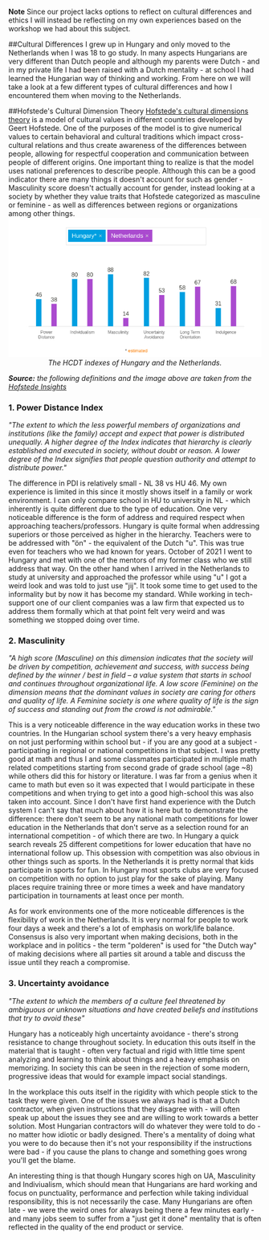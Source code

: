**Note** Since our project lacks options to reflect on cultural differences and ethics I will instead be reflecting on my own experiences based on the workshop we had about this subject.

##Cultural Differences
I grew up in Hungary and only moved to the Netherlands when I was 18 to go study. In many aspects Hungarians are very different than Dutch people and although my parents were Dutch - and in my private life I had been raised with a Dutch mentality - at school I had learned the Hungarian way of thinking and working. From here on we will take a look at a few different types of cultural differences and how I encountered them when moving to the Netherlands.

##Hofstede's Cultural Dimension Theory
[Hofstede's cultural dimensions theory](https://en.wikipedia.org/wiki/Hofstede%27s_cultural_dimensions_theory) is a model of cultural values in different countries developed by Geert Hofstede. One of the purposes of the model is to give numerical values to certain behavioral and cultural traditions which impact cross-cultural relations and thus create awareness of the differences between people, allowing for respectful cooperation and communication between people of different origins. One important thing to realize is that the model uses national preferences to describe people. Although this can be a good indicator there are many things it doesn't account for such as gender - Masculinity score doesn't actually account for gender, instead looking at a society by whether they value traits that Hofstede categorized as masculine or feminine - as well as differences between regions or organizations among other things.
![The HCDT indexes of Hungary and the Netherlands](hofstede.png)*The HCDT indexes of Hungary and the Netherlands.*


_**Source:** the following definitions and the image above are taken from the [Hofstede Insights](https://www.hofstede-insights.com/country-comparison/hungary,the-netherlands/)_

### 1. Power Distance Index
_"The extent to which the less powerful members of organizations and institutions (like the family) accept and expect that power is distributed unequally. A higher degree of the Index indicates that hierarchy is clearly established and executed in society, without doubt or reason. A lower degree of the Index signifies that people question authority and attempt to distribute power."_

The difference in PDI is relatively small - NL 38 vs HU 46. My own experience is limited in this since it mostly shows itself in a family or work environment. I can only compare school in HU to university in NL - which inherently is quite different due to the type of education. One very noticeable difference is the form of address and required respect when approaching teachers/professors. Hungary is quite formal when addressing superiors or those perceived as higher in the hierarchy. Teachers were to be addressed with "ön" - the equivalent of the Dutch "u". This was true even for teachers who we had known for years. October of 2021 I went to Hungary and met with one of the mentors of my former class who we still address that way. On the other hand when I arrived in the Netherlands to study at university and approached the professor while using "u" I got a weird look and was told to just use "jij". It took some time to get used to the informality but by now it has become my standard. While working in tech-support one of our client companies was a law firm that expected us to address them formally which at that point felt very weird and was something we stopped doing over time.

### 2. Masculinity
_"A high score (Masculine) on this dimension indicates that the society will be driven by competition, achievement and success, with success being defined by the winner / best in field – a value system that starts in school and continues throughout organizational life.
A low score (Feminine) on the dimension means that the dominant values in society are caring for others and quality of life. A Feminine society is one where quality of life is the sign of success and standing out from the crowd is not admirable."_

This is a very noticeable difference in the way education works in these two countries. In the Hungarian school system there's a very heavy emphasis on not just performing within school but - if you are any good at a subject - participating in regional or national competitions in that subject. I was pretty good at math and thus I and some classmates participated in multiple math related competitions starting from second grade of grade school (age ~8) while others did this for history or literature. I was far from a genius when it came to math but even so it was expected that I would participate in these competitions and when trying to get into a good high-school this was also taken into account. Since I don't have first hand experience with the Dutch system I can't say that much about how it is here but to demonstrate the difference: there don't seem to be any national math competitions for lower education in the Netherlands that don't serve as a selection round for an international competition - of which there are two. In Hungary a quick search reveals 25 different competitions for lower education that have no international follow up. This obsession with competition was also obvious in other things such as sports. In the Netherlands it is pretty normal that kids participate in sports for fun. In Hungary most sports clubs are very focused on competition with no option to just play for the sake of playing. Many places require training three or more times a week and have mandatory participation in tournaments at least once per month. 

As for work environments one of the more noticeable differences is the flexibility of work in the Netherlands. It is very normal for people to work four days a week and there's a lot of emphasis on work/life balance. Consensus is also very important when making decisions, both in the workplace and in politics - the term "polderen" is used for "the Dutch way" of making decisions where all parties sit around a table and discuss the issue until they reach a compromise.

### 3. Uncertainty avoidance
_"The extent to which the members of a culture feel threatened by ambiguous or unknown situations and have created beliefs and institutions that try to avoid these"_

Hungary has a noticeably high uncertainty avoidance - there's strong resistance to change throughout society. In education this outs itself in the material that is taught - often very factual and rigid with little time spent analyzing and learning to think about things and a heavy emphasis on memorizing. In society this can be seen in the rejection of some modern, progressive ideas that would for example impact social standings.

In the workplace this outs itself in the rigidity with which people stick to the task they were given. One of the issues we always had is that a Dutch contractor, when given instructions that they disagree with - will often speak up about the issues they see and are willing to work towards a better solution. Most Hungarian contractors will do whatever they were told to do - no matter how idiotic or badly designed. There's a mentality of doing what you were to do because then it's not your responsibility if the instructions were bad - if you cause the plans to change and something goes wrong you'll get the blame.

An interesting thing is that though Hungary scores high on UA, Masculinity and Indiviualism, which should mean that Hungarians are hard working and focus on punctuality, performance and perfection while taking individual responsibility, this is not necessarily the case. Many Hungarians are often late - we were the weird ones for always being there a few minutes early - and many jobs seem to suffer from a "just get it done" mentality that is often reflected in the quality of the end product or service.

<style>img + em { 	display: block; text-align: center; }</style>
